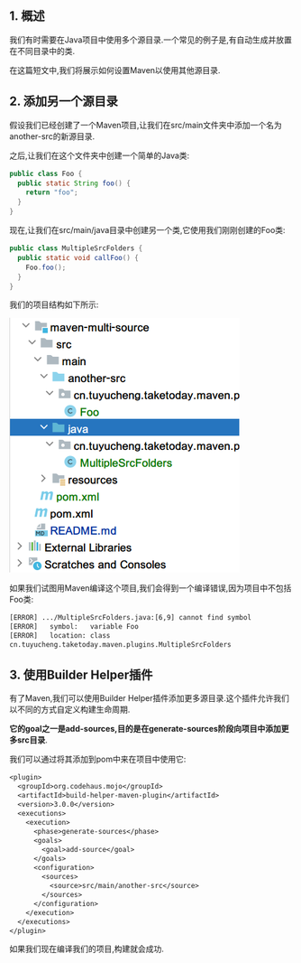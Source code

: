 ## 1. 概述

我们有时需要在Java项目中使用多个源目录.一个常见的例子是,有自动生成并放置在不同目录中的类.

在这篇短文中,我们将展示如何设置Maven以使用其他源目录.

## 2. 添加另一个源目录

假设我们已经创建了一个Maven项目,让我们在src/main文件夹中添加一个名为another-src的新源目录.

之后,让我们在这个文件夹中创建一个简单的Java类:

```java
public class Foo {
  public static String foo() {
    return "foo";
  }
}
```

现在,让我们在src/main/java目录中创建另一个类,它使用我们刚刚创建的Foo类:

```java
public class MultipleSrcFolders {
  public static void callFoo() {
    Foo.foo();
  }
}
```

我们的项目结构如下所示:

<img src="../asserts/multisource.png">

如果我们试图用Maven编译这个项目,我们会得到一个编译错误,因为项目中不包括Foo类:

```
[ERROR] .../MultipleSrcFolders.java:[6,9] cannot find symbol
[ERROR]   symbol:   variable Foo
[ERROR]   location: class cn.tuyucheng.taketoday.maven.plugins.MultipleSrcFolders
```

## 3. 使用Builder Helper插件

有了Maven,我们可以使用Builder Helper插件添加更多源目录.这个插件允许我们以不同的方式自定义构建生命周期.

**它的goal之一是add-sources,目的是在generate-sources阶段向项目中添加更多src目录**.

我们可以通过将其添加到pom中来在项目中使用它:

```
<plugin>
  <groupId>org.codehaus.mojo</groupId>
  <artifactId>build-helper-maven-plugin</artifactId>
  <version>3.0.0</version>
  <executions>
    <execution>
      <phase>generate-sources</phase>
      <goals>
        <goal>add-source</goal>
      </goals>
      <configuration>
        <sources>
          <source>src/main/another-src</source>
        </sources>
      </configuration>
    </execution>
  </executions>
</plugin>
```

如果我们现在编译我们的项目,构建就会成功.
